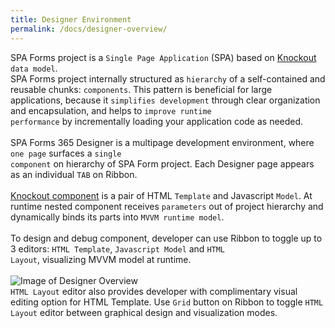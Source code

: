 ```yaml
---
title: Designer Environment
permalink: /docs/designer-overview/
---
```


SPA Forms project is a <code>Single Page Application</code> (SPA) based on [Knockout](http://knockoutjs.com/documentation/introduction.html) <code>data model</code>.
<br/> 
SPA Forms project internally structured as <code>hierarchy</code> of a self-contained and reusable chunks: <code>components</code>.
This pattern is beneficial for large applications, because it <code>simplifies development</code> through clear organization and encapsulation, and helps to <code>improve runtime performance</code> by incrementally loading your application code as needed.
<br/>
<br/>
SPA Forms 365 Designer is a multipage development environment, where <code>one page</code> surfaces a <code>single component</code> on hierarchy of SPA Form project. Each Designer page appears as an individual <code>TAB</code> on Ribbon. 
<br>
<br/>
[Knockout component](http://knockoutjs.com/documentation/component-overview.html) is a pair of HTML <code>Template</code> and Javascript <code>Model</code>. At runtime nested component receives <code>parameters</code> out of project hierarchy and dynamically binds its parts into <code>MVVM runtime model</code>. 
<br/>
<br/>
To design and debug component, developer can use Ribbon to toggle up to 3 editors: <code>HTML Template</code>, <code>Javascript Model</code> and <code>HTML Layout</code>, visualizing MVVM model at runtime.    
<br/>
![Image of Designer Overview](/img/form-designer3.gif)
<br/>
<code>HTML Layout</code> editor also provides developer with complimentary visual editing option for HTML Template. Use <code>Grid</code> button on Ribbon to toggle <code>HTML Layout</code> editor between graphical design and visualization modes. 